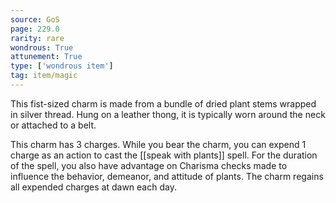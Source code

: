 ```yaml
---
source: GoS
page: 229.0
rarity: rare
wondrous: True
attunement: True
type: ['wondrous item']
tag: item/magic
---
```


This fist-sized charm is made from a bundle of dried plant stems wrapped in silver thread. Hung on a leather thong, it is typically worn around the neck or attached to a belt.

This charm has 3 charges. While you bear the charm, you can expend 1 charge as an action to cast the [[speak with plants]] spell. For the duration of the spell, you also have advantage on Charisma checks made to influence the behavior, demeanor, and attitude of plants. The charm regains all expended charges at dawn each day.


